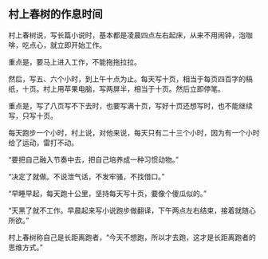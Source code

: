 ## 村上春树的作息时间
村上春树说，写长篇小说时，基本都是凌晨四点左右起床，从来不用闹钟，泡咖啡，吃点心，就立即开始工作。

重点是，要马上进入工作，不能拖拖拉拉。

然后，写五、六个小时，到上午十点为止。每天写十页，相当于每页四百字的稿纸，十页。村上用苹果电脑，写两屏半，相当于十页。然后立即停笔。

重点是，写了八页写不下去时，也要写满十页，写好十页还想写时，也不能继续写，只写十页。

每天跑步一个小时，村上说，对他来说，每天只有二十三个小时，因为有一个小时给了运动，雷打不动。

“要把自己融入节奏中去，把自己培养成一种习惯动物。”

“决定了就做。不说泄气话，不发牢骚，不找借口。”

“早睡早起，每天跑十公里，坚持每天写十页，要像个傻瓜似的。”

“天黑了就不工作。早晨起来写小说跑步做翻译，下午两点左右结束，接着就随心所欲。”

村上春树称自己是长距离跑者，“今天不想跑，所以才去跑，这才是长距离跑者的思维方式。”

